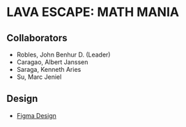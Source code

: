 # LAVA ESCAPE: MATH MANIA

## Collaborators
- Robles, John Benhur D. (Leader)
- Caragao, Albert Janssen
- Saraga, Kenneth Aries
- Su, Marc Jeniel


 ## Design
- [Figma Design](https://www.figma.com/proto/aNJJREcLBh8GNrhPqrpTRt/App-Dev?node-id=1-8&node-type=canvas&t=8HbqbP0292oaCBiq-1&scaling=scale-down&content-scaling=fixed&page-id=0%3A1&starting-point-node-id=1%3A8&share=1) 